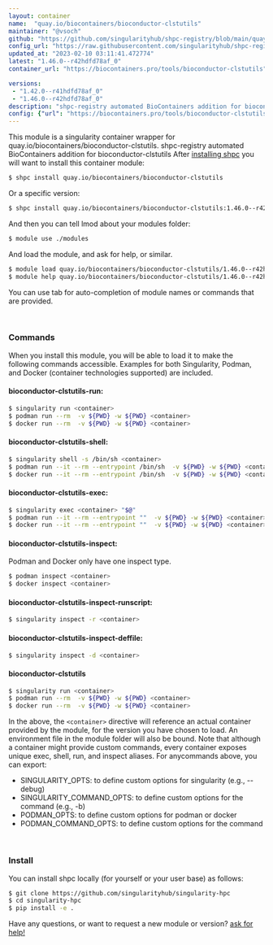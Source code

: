 ```yaml
---
layout: container
name:  "quay.io/biocontainers/bioconductor-clstutils"
maintainer: "@vsoch"
github: "https://github.com/singularityhub/shpc-registry/blob/main/quay.io/biocontainers/bioconductor-clstutils/container.yaml"
config_url: "https://raw.githubusercontent.com/singularityhub/shpc-registry/main/quay.io/biocontainers/bioconductor-clstutils/container.yaml"
updated_at: "2023-02-10 03:11:41.472774"
latest: "1.46.0--r42hdfd78af_0"
container_url: "https://biocontainers.pro/tools/bioconductor-clstutils"

versions:
 - "1.42.0--r41hdfd78af_0"
 - "1.46.0--r42hdfd78af_0"
description: "shpc-registry automated BioContainers addition for bioconductor-clstutils"
config: {"url": "https://biocontainers.pro/tools/bioconductor-clstutils", "maintainer": "@vsoch", "description": "shpc-registry automated BioContainers addition for bioconductor-clstutils", "latest": {"1.46.0--r42hdfd78af_0": "sha256:775df1df442dc87badb27d88c1764bae76b40e8946a8373cea00e30221218a71"}, "tags": {"1.42.0--r41hdfd78af_0": "sha256:693918aa9d99325949cd11d0048d678ef3a2cea81a86ef87914b4a0eb156b81f", "1.46.0--r42hdfd78af_0": "sha256:775df1df442dc87badb27d88c1764bae76b40e8946a8373cea00e30221218a71"}, "docker": "quay.io/biocontainers/bioconductor-clstutils"}
---
```


This module is a singularity container wrapper for quay.io/biocontainers/bioconductor-clstutils.
shpc-registry automated BioContainers addition for bioconductor-clstutils
After [installing shpc](#install) you will want to install this container module:


```bash
$ shpc install quay.io/biocontainers/bioconductor-clstutils
```

Or a specific version:

```bash
$ shpc install quay.io/biocontainers/bioconductor-clstutils:1.46.0--r42hdfd78af_0
```

And then you can tell lmod about your modules folder:

```bash
$ module use ./modules
```

And load the module, and ask for help, or similar.

```bash
$ module load quay.io/biocontainers/bioconductor-clstutils/1.46.0--r42hdfd78af_0
$ module help quay.io/biocontainers/bioconductor-clstutils/1.46.0--r42hdfd78af_0
```

You can use tab for auto-completion of module names or commands that are provided.

<br>

### Commands

When you install this module, you will be able to load it to make the following commands accessible.
Examples for both Singularity, Podman, and Docker (container technologies supported) are included.

#### bioconductor-clstutils-run:

```bash
$ singularity run <container>
$ podman run --rm  -v ${PWD} -w ${PWD} <container>
$ docker run --rm  -v ${PWD} -w ${PWD} <container>
```

#### bioconductor-clstutils-shell:

```bash
$ singularity shell -s /bin/sh <container>
$ podman run --it --rm --entrypoint /bin/sh  -v ${PWD} -w ${PWD} <container>
$ docker run --it --rm --entrypoint /bin/sh  -v ${PWD} -w ${PWD} <container>
```

#### bioconductor-clstutils-exec:

```bash
$ singularity exec <container> "$@"
$ podman run --it --rm --entrypoint ""  -v ${PWD} -w ${PWD} <container> "$@"
$ docker run --it --rm --entrypoint ""  -v ${PWD} -w ${PWD} <container> "$@"
```

#### bioconductor-clstutils-inspect:

Podman and Docker only have one inspect type.

```bash
$ podman inspect <container>
$ docker inspect <container>
```

#### bioconductor-clstutils-inspect-runscript:

```bash
$ singularity inspect -r <container>
```

#### bioconductor-clstutils-inspect-deffile:

```bash
$ singularity inspect -d <container>
```



#### bioconductor-clstutils

```bash
$ singularity run <container>
$ podman run --rm  -v ${PWD} -w ${PWD} <container>
$ docker run --rm  -v ${PWD} -w ${PWD} <container>
```


In the above, the `<container>` directive will reference an actual container provided
by the module, for the version you have chosen to load. An environment file in the
module folder will also be bound. Note that although a container
might provide custom commands, every container exposes unique exec, shell, run, and
inspect aliases. For anycommands above, you can export:

 - SINGULARITY_OPTS: to define custom options for singularity (e.g., --debug)
 - SINGULARITY_COMMAND_OPTS: to define custom options for the command (e.g., -b)
 - PODMAN_OPTS: to define custom options for podman or docker
 - PODMAN_COMMAND_OPTS: to define custom options for the command

<br>

### Install

You can install shpc locally (for yourself or your user base) as follows:

```bash
$ git clone https://github.com/singularityhub/singularity-hpc
$ cd singularity-hpc
$ pip install -e .
```

Have any questions, or want to request a new module or version? [ask for help!](https://github.com/singularityhub/singularity-hpc/issues)